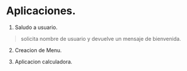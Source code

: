 # Aplicaciones.

1. Saludo a usuario.
> solicita nombre de usuario y devuelve un mensaje de bienvenida.
  
2. Creacion de Menu.

3. Aplicacion calculadora.
